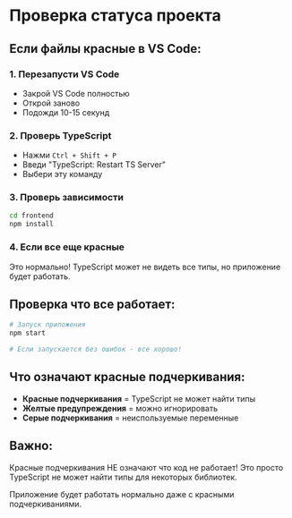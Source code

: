 # Проверка статуса проекта

## Если файлы красные в VS Code:

### 1. Перезапусти VS Code
- Закрой VS Code полностью
- Открой заново
- Подожди 10-15 секунд

### 2. Проверь TypeScript
- Нажми `Ctrl + Shift + P`
- Введи "TypeScript: Restart TS Server"
- Выбери эту команду

### 3. Проверь зависимости
```bash
cd frontend
npm install
```

### 4. Если все еще красные
Это нормально! TypeScript может не видеть все типы, но приложение будет работать.

## Проверка что все работает:

```bash
# Запуск приложения
npm start

# Если запускается без ошибок - все хорошо!
```

## Что означают красные подчеркивания:

- **Красные подчеркивания** = TypeScript не может найти типы
- **Желтые предупреждения** = можно игнорировать
- **Серые подчеркивания** = неиспользуемые переменные

## Важно:
Красные подчеркивания НЕ означают что код не работает!
Это просто TypeScript не может найти типы для некоторых библиотек.

Приложение будет работать нормально даже с красными подчеркиваниями.
